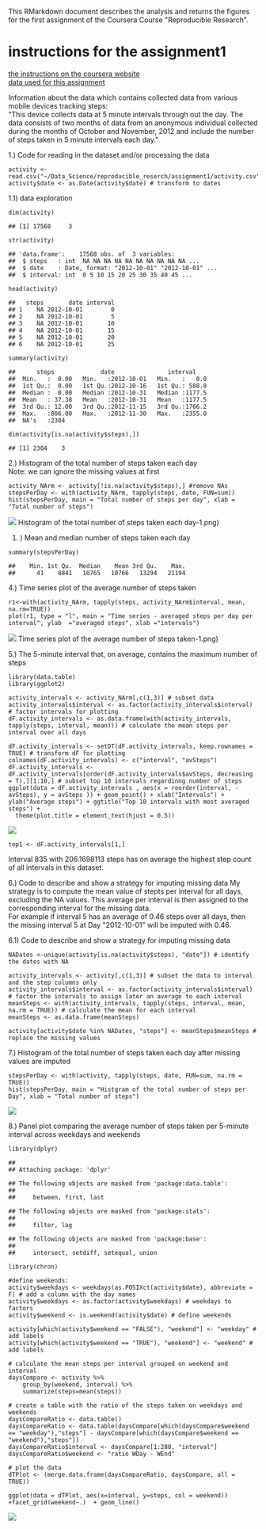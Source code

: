 This RMarkdown document describes the analysis and returns the figures
for the first assignment of the Coursera Course "Reproducible Research".

instructions for the assignment1
================================

[the instructions on the coursera
website](https://www.coursera.org/learn/reproducible-research/peer/gYyPt/course-project-1)  
[data used for this
assignment](https://d396qusza40orc.cloudfront.net/repdata%2Fdata%2Factivity.zip)

Information about the data which contains collected data from various
mobile devices tracking steps:  
"This device collects data at 5 minute intervals through out the day.
The data consists of two months of data from an anonymous individual
collected during the months of October and November, 2012 and include
the number of steps taken in 5 minute intervals each day."

1.) Code for reading in the dataset and/or processing the data

    activity <- read.csv("~/Data_Science/reproducible_reserch/assignment1/activity.csv")
    activity$date <- as.Date(activity$date) # transform to dates

1.1) data exploration

    dim(activity)

    ## [1] 17568     3

    str(activity)

    ## 'data.frame':    17568 obs. of  3 variables:
    ##  $ steps   : int  NA NA NA NA NA NA NA NA NA NA ...
    ##  $ date    : Date, format: "2012-10-01" "2012-10-01" ...
    ##  $ interval: int  0 5 10 15 20 25 30 35 40 45 ...

    head(activity)

    ##   steps       date interval
    ## 1    NA 2012-10-01        0
    ## 2    NA 2012-10-01        5
    ## 3    NA 2012-10-01       10
    ## 4    NA 2012-10-01       15
    ## 5    NA 2012-10-01       20
    ## 6    NA 2012-10-01       25

    summary(activity)

    ##      steps             date               interval     
    ##  Min.   :  0.00   Min.   :2012-10-01   Min.   :   0.0  
    ##  1st Qu.:  0.00   1st Qu.:2012-10-16   1st Qu.: 588.8  
    ##  Median :  0.00   Median :2012-10-31   Median :1177.5  
    ##  Mean   : 37.38   Mean   :2012-10-31   Mean   :1177.5  
    ##  3rd Qu.: 12.00   3rd Qu.:2012-11-15   3rd Qu.:1766.2  
    ##  Max.   :806.00   Max.   :2012-11-30   Max.   :2355.0  
    ##  NA's   :2304

    dim(activity[is.na(activity$steps),])

    ## [1] 2304    3

2.) Histogram of the total number of steps taken each day  
Note: we can ignore the missing values at first

    activity_NArm <- activity[!is.na(activity$steps),] #remove NAs
    stepsPerDay <- with(activity_NArm, tapply(steps, date, FUN=sum))
    hist(stepsPerDay, main = "Total number of steps per day", xlab = "Total number of steps")

![](PA1_template_files/figure-markdown_strict/2.) Histogram of the total
number of steps taken each day-1.png)

1.  ) Mean and median number of steps taken each day

<!-- -->

    summary(stepsPerDay)

    ##    Min. 1st Qu.  Median    Mean 3rd Qu.    Max. 
    ##      41    8841   10765   10766   13294   21194

4.) Time series plot of the average number of steps taken

    r1<-with(activity_NArm, tapply(steps, activity_NArm$interval, mean, na.rm=TRUE))
    plot(r1, type = "l", main = "Time series - averaged steps per day per interval", ylab  ="averaged steps", xlab ="intervals")

![](PA1_template_files/figure-markdown_strict/4.) Time series plot of
the average number of steps taken-1.png)

5.) The 5-minute interval that, on average, contains the maximum number
of steps

    library(data.table)
    library(ggplot2)

    activity_intervals <- activity_NArm[,c(1,3)] # subset data
    activity_intervals$interval <- as.factor(activity_intervals$interval) # factor intervals for plotting
    dF.activity_intervals <- as.data.frame(with(activity_intervals, tapply(steps, interval, mean))) # calculate the mean steps per interval over all days

    dF.activity_intervals <- setDT(dF.activity_intervals, keep.rownames = TRUE) # transform dF for plotting 
    colnames(dF.activity_intervals) <- c("interval", "avSteps")
    dF.activity_intervals <- dF.activity_intervals[order(dF.activity_intervals$avSteps, decreasing = T),][1:10,] # subset top 10 intervals regardinng number of steps
    ggplot(data = dF.activity_intervals , aes(x = reorder(interval, -avSteps), y = avSteps )) + geom_point() + xlab("Intervals") + ylab("Average steps") + ggtitle("Top 10 intervals with most averaged steps") +
      theme(plot.title = element_text(hjust = 0.5))

![](PA1_template_files/figure-markdown_strict/The%205-minute%20interval%20that,%20on%20average,%20contains%20the%20maximum%20number%20of%20steps-1.png)

    top1 <- dF.activity_intervals[1,]

Interval 835 with 206.1698113 steps has on average the highest step
count of all intervals in this dataset.

6.) Code to describe and show a strategy for imputing missing data My
strategy is to compute the mean value of stepts per interval for all
days, excluding the NA values. This average per interval is then
assigned to the corresponding interval for the missing data.  
For example if interval 5 has an average of 0.46 steps over all days,
then the missing interval 5 at Day "2012-10-01" will be imputed with
0.46.

6.1) Code to describe and show a strategy for imputing missing data

    NADates <-unique(activity[is.na(activity$steps), "date"]) # identify the dates with NA 

    activity_intervals <- activity[,c(1,3)] # subset the data to interval and the step columns only
    activity_intervals$interval <- as.factor(activity_intervals$interval) # factor the intervals to assign later an average to each interval 
    meanSteps <- with(activity_intervals, tapply(steps, interval, mean, na.rm = TRUE)) # calculate the mean for each interval
    meanSteps <- as.data.frame(meanSteps) 

    activity[activity$date %in% NADates, "steps"] <- meanSteps$meanSteps # replace the missing values

7.) Histogram of the total number of steps taken each day after missing
values are imputed

    stepsPerDay <- with(activity, tapply(steps, date, FUN=sum, na.rm = TRUE))
    hist(stepsPerDay, main = "Histgram of the total number of steps per Day", xlab = "Total number of steps")

![](PA1_template_files/figure-markdown_strict/unnamed-chunk-2-1.png)

8.) Panel plot comparing the average number of steps taken per 5-minute
interval across weekdays and weekends

    library(dplyr)

    ## 
    ## Attaching package: 'dplyr'

    ## The following objects are masked from 'package:data.table':
    ## 
    ##     between, first, last

    ## The following objects are masked from 'package:stats':
    ## 
    ##     filter, lag

    ## The following objects are masked from 'package:base':
    ## 
    ##     intersect, setdiff, setequal, union

    library(chron)

    #define weekends: 
    activity$weekdays <- weekdays(as.POSIXct(activity$date), abbreviate = F) # add a column with the day names
    activity$weekdays <- as.factor(activity$weekdays) # weekdays to factors
    activity$weekend <- is.weekend(activity$date) # define weekends

    activity[which(activity$weekend == "FALSE"), "weekend"] <- "weekday" # add labels
    activity[which(activity$weekend == "TRUE"), "weekend"] <- "weekend" # add labels

    # calculate the mean steps per interval grouped on weekend and interval 
    daysCompare <- activity %>%   
        group_by(weekend, interval) %>%   
        summarize(steps=mean(steps)) 

    # create a table with the ratio of the steps taken on weekdays and weekends
    daysCompareRatio <- data.table()
    daysCompareRatio <- data.table(daysCompare[which(daysCompare$weekend == "weekday"),"steps"] - daysCompare[which(daysCompare$weekend == "weekend"),"steps"])
    daysCompareRatio$interval <- daysCompare[1:288, "interval"]
    daysCompareRatio$weekend <- "ratio WDay - WEnd"

    # plot the data
    dTPlot <- (merge.data.frame(daysCompareRatio, daysCompare, all = TRUE))

    ggplot(data = dTPlot, aes(x=interval, y=steps, col = weekend)) +facet_grid(weekend~.)  + geom_line() 

![](PA1_template_files/figure-markdown_strict/Panel%20plot%20comparing%20the%20average%20number%20of%20steps%20taken%20per%205-minute%20interval%20across%20weekdays%20and%20weekends-1.png)
